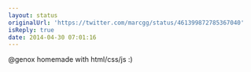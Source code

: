```yaml
---
layout: status
originalUrl: 'https://twitter.com/marcgg/status/461399872785367040'
isReply: true
date: 2014-04-30 07:01:16
---
```


@genox homemade with html/css/js :)
